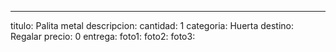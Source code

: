 ---
titulo: Palita metal
descripcion: 
cantidad: 1
categoria: Huerta
destino: Regalar
precio: 0
entrega: 
foto1: 
foto2: 
foto3: 
